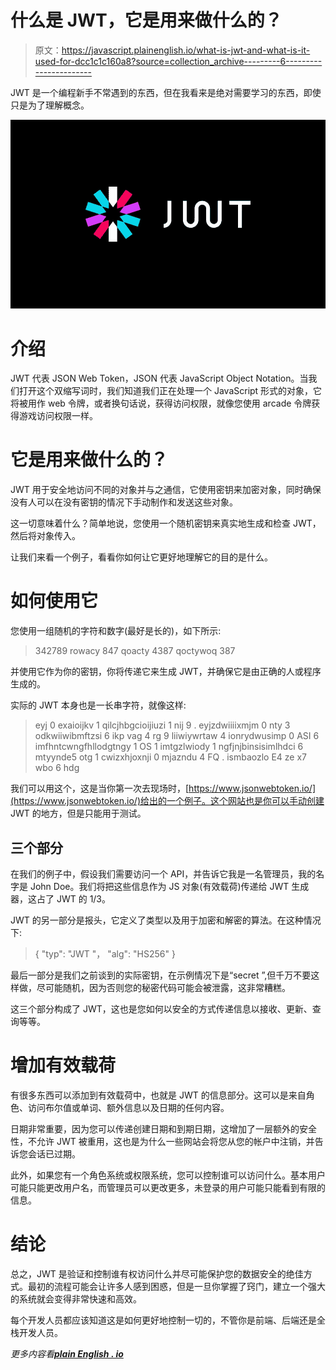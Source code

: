 # 什么是 JWT，它是用来做什么的？

> 原文：<https://javascript.plainenglish.io/what-is-jwt-and-what-is-it-used-for-dcc1c1c160a8?source=collection_archive---------6----------------------->

JWT 是一个编程新手不常遇到的东西，但在我看来是绝对需要学习的东西，即使只是为了理解概念。

![](img/c3dfc727200d6aca3255f1734dea8f63.png)

# 介绍

JWT 代表 JSON Web Token，JSON 代表 JavaScript Object Notation。当我们打开这个双缩写词时，我们知道我们正在处理一个 JavaScript 形式的对象，它将被用作 web 令牌，或者换句话说，获得访问权限，就像您使用 arcade 令牌获得游戏访问权限一样。

# 它是用来做什么的？

JWT 用于安全地访问不同的对象并与之通信，它使用密钥来加密对象，同时确保没有人可以在没有密钥的情况下手动制作和发送这些对象。

这一切意味着什么？简单地说，您使用一个随机密钥来真实地生成和检查 JWT，然后将对象传入。

让我们来看一个例子，看看你如何让它更好地理解它的目的是什么。

# 如何使用它

您使用一组随机的字符和数字(最好是长的)，如下所示:

> 342789 rowacy 847 qoacty 4387 qoctywoq 387

并使用它作为你的密钥，你将传递它来生成 JWT，并确保它是由正确的人或程序生成的。

实际的 JWT 本身也是一长串字符，就像这样:

> eyj 0 exaioijkv 1 qilcjhbgcioijiuzi 1 nij 9 . eyjzdwiiiixmjm 0 nty 3 odkwiiwibmftzsi 6 ikp vag 4 rg 9 liiwiywrtaw 4 ionrydwusimp 0 ASI 6 imfhntcwngfhllodgtngy 1 OS 1 imtgzlwiody 1 ngfjnjbinsisimlhdci 6 mtyynde5 otg 1 cwizxhjoxnji 0 mjazndu 4 FQ . ismbaozlo E4 ze x7 wbo 6 hdg

我们可以用这个，这是当你第一次去现场时，[https://www.jsonwebtoken.io/](https://www.jsonwebtoken.io/)给出的一个例子。这个网站也是你可以手动创建 JWT 的地方，但是只能用于测试。

## 三个部分

在我们的例子中，假设我们需要访问一个 API，并告诉它我是一名管理员，我的名字是 John Doe。我们将把这些信息作为 JS 对象(有效载荷)传递给 JWT 生成器，这占了 JWT 的 1/3。

JWT 的另一部分是报头，它定义了类型以及用于加密和解密的算法。在这种情况下:

> {
> "typ": "JWT "，
> "alg": "HS256"
> }

最后一部分是我们之前谈到的实际密钥，在示例情况下是“secret ”,但千万不要这样做，尽可能随机，因为否则您的秘密代码可能会被泄露，这非常糟糕。

这三个部分构成了 JWT，这也是您如何以安全的方式传递信息以接收、更新、查询等等。

# 增加有效载荷

有很多东西可以添加到有效载荷中，也就是 JWT 的信息部分。这可以是来自角色、访问布尔值或单词、额外信息以及日期的任何内容。

日期非常重要，因为您可以传递创建日期和到期日期，这增加了一层额外的安全性，不允许 JWT 被重用，这也是为什么一些网站会将您从您的帐户中注销，并告诉您会话已过期。

此外，如果您有一个角色系统或权限系统，您可以控制谁可以访问什么。基本用户可能只能更改用户名，而管理员可以更改更多，未登录的用户可能只能看到有限的信息。

# 结论

总之，JWT 是验证和控制谁有权访问什么并尽可能保护您的数据安全的绝佳方式。最初的流程可能会让许多人感到困惑，但是一旦你掌握了窍门，建立一个强大的系统就会变得非常快速和高效。

每个开发人员都应该知道这是如何更好地控制一切的，不管你是前端、后端还是全栈开发人员。

*更多内容看*[***plain English . io***](http://plainenglish.io/)